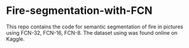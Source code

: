 # Fire-segmentation-with-FCN
This repo contains the code for semantic segmentation of fire in pictures using FCN-32, FCN-16, FCN-8.
The dataset using was found online on Kaggle.
